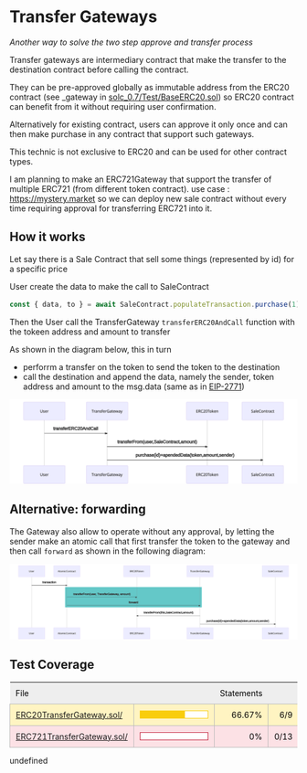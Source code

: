 # Transfer Gateways

_Another way to solve the two step approve and transfer process_

Transfer gateways are intermediary contract that make the transfer to the destination contract before calling the contract.

They can be pre-approved globally as immutable address from the ERC20 contract (see \_gateway in [solc_0.7/Test/BaseERC20.sol](solc_0.7/Test/BaseERC20.sol)) so ERC20 contract can benefit from it without requiring user confirmation.

Alternatively for existing contract, users can approve it only once and can then make purchase in any contract that support such gateways.

This technic is not exclusive to ERC20 and can be used for other contract types.

I am planning to make an ERC721Gateway that support the transfer of multiple ERC721 (from different token contract). use case : https://mystery.market so we can deploy new sale contract without every time requiring approval for transferring ERC721 into it.

## How it works

Let say there is a Sale Contract that sell some things (represented by id) for a specific price

User create the data to make the call to SaleContract

```js
const { data, to } = await SaleContract.populateTransaction.purchase(1);
```

Then the User call the TransferGateway `transferERC20AndCall` function with the tokeen address and amount to transfer

As shown in the diagram below, this in turn

- perforrm a transfer on the token to send the token to the destination
- call the destination and append the data, namely the sender, token address and amount to the msg.data (same as in [EIP-2771](https://eips.ethereum.org/EIPS/eip-2771))

![Diagram](diagram_transferERC20AndCall.svg)

<!--
```
sequenceDiagram
	User->>TransferGateway:transferERC20AndCall
    TransferGateway->>ERC20Token: transferFrom(user,SaleContract,amount)
	TransferGateway->>SaleContract: purchase(id)+apendedData(token,amount,sender)
```
-->

## Alternative: forwarding

The Gateway also allow to operate without any approval, by letting the sender make an atomic call that first transfer the token to the gateway and then call `forward` as shown in the following diagram:

![Diagram](diagram_forward.svg)

<!--
```
sequenceDiagram
	User->>AtomicContract:transaction
    rect rgb(100, 200, 200)
    AtomicContract->>ERC20Token: transferFrom(user, TransferGateway, amount)
    AtomicContract->>TransferGateway:forward
    end
    TransferGateway->>ERC20Token: transferFrom(this,SaleContract,amount)
	TransferGateway->>SaleContract: purchase(id)+apendedData(token,amount,sender)
```
-->
<!--BEGIN_TEST_COVERAGE_SUMMARY-->

## Test Coverage

<style>
table.coverage {
  border-collapse: collapse;
  margin: 10px 0 0 0;
  padding: 0;
}

table.coverage td {
  margin: 0;
  padding: 0;
  vertical-align: top;
}
table.coverage td.line-count {
    text-align: right;
    padding: 0 5px 0 20px;
}
table.coverage td.line-coverage {
    text-align: right;
    padding-right: 10px;
    min-width:20px;
}

table.coverage td span.cline-any {
    display: inline-block;
    padding: 0 5px;
    width: 100%;
}
.coverage-summary {
  border-collapse: collapse;
  width: 100%;
}
.coverage-summary tr { border-bottom: 1px solid #bbb; }
.keyline-all { border: 1px solid #ddd; }
.coverage-summary td, .coverage-summary th { padding: 10px; }
.coverage-summary tbody { border: 1px solid #bbb; }
.coverage-summary td { color: black; border-right: 1px solid #bbb; }
.coverage-summary td:last-child { border-right: none; }
.coverage-summary th {
  background: #eeeeee;
  color: black;
  text-align: left;
  font-weight: normal;
  white-space: nowrap;
}
/* .coverage-summary th.file { border-right: none !important; } */
/* .coverage-summary th { border: 2px solid black; } */
.coverage-summary th.pct { }
.coverage-summary th.pic,
.coverage-summary th.abs,
.coverage-summary td.pct,
.coverage-summary td.abs { text-align: right; }
.coverage-summary td.file { white-space: nowrap;  }
.coverage-summary td.pic { min-width: 120px !important;  }
.coverage-summary tfoot td { }

.status-line {  height: 10px; }
/* dark red */
.red.solid, .status-line.low, .low .cover-fill { background:#C21F39 }
.low .chart { border:1px solid #C21F39 }
/* medium red */
.cstat-no, .fstat-no, .cbranch-no, .cbranch-no { background:#F6C6CE }
/* light red */
.low, .cline-no { background:#FCE1E5 }
/* light green */
.high, .cline-yes { background:rgb(230,245,208) }
/* medium green */
.cstat-yes { background:rgb(161,215,106) }
/* dark green */
.status-line.high, .high .cover-fill { background:rgb(77,146,33) }
.high .chart { border:1px solid rgb(77,146,33) }
/* dark yellow (gold) */
.medium .chart { border:1px solid #f9cd0b; }
.status-line.medium, .medium .cover-fill { background: #f9cd0b; }
/* light yellow */
.medium { background: #fff4c2; }
/* light gray */
span.cline-neutral { background: #eaeaea; }
.cover-fill, .cover-empty {
  display:inline-block;
  height: 12px;
}
.chart {
  line-height: 0;
}
.cover-empty {
    background: white;
}
.cover-full {
    border-right: none !important;
}
</style>

<table class="coverage-summary">
<thead>
<tr>
   <th data-col="file" data-fmt="html" data-html="true" class="file">File</th>
   <th data-col="pic" data-type="number" data-fmt="html" data-html="true" class="pic"></th>
   <th data-col="statements" data-type="number" data-fmt="pct" class="pct">Statements</th>
   <th data-col="statements_raw" data-type="number" data-fmt="html" class="abs"></th>
   <th data-col="branches" data-type="number" data-fmt="pct" class="pct">Branches</th>
   <th data-col="branches_raw" data-type="number" data-fmt="html" class="abs"></th>
   <th data-col="functions" data-type="number" data-fmt="pct" class="pct">Functions</th>
   <th data-col="functions_raw" data-type="number" data-fmt="html" class="abs"></th>
   <th data-col="lines" data-type="number" data-fmt="pct" class="pct">Lines</th>
   <th data-col="lines_raw" data-type="number" data-fmt="html" class="abs"></th>
</tr>
</thead>
<tbody>
<tr>
	<td class="file medium" ><a href="src/solc_0.7/ERC20TransferGateway.sol">ERC20TransferGateway.sol/</a></td>
	<td class="pic medium"><div class="chart"><div class="cover-fill" style="width: 66.67%;"></div><div class="cover-empty" style="width:33.33%;"></div></div></td>
  <td class="pct medium">66.67%</td>
  <td class="abs medium">6/9</td>
	<td class="pct high">100%</td>
  <td class="abs high">0/0</td>
  <td class="pct medium">75%</td>
  <td class="abs medium">3/4</td>
  <td class="pct medium">66.67%</td>
  <td class="abs medium">6/9</td>
</tr>
<tr>
	<td class="file low" ><a href="src/solc_0.7/ERC721TransferGateway.sol">ERC721TransferGateway.sol/</a></td>
	<td class="pic low"><div class="chart"><div class="cover-fill" style="width: 0%;"></div><div class="cover-empty" style="width:100%;"></div></div></td>
  <td class="pct low">0%</td>
  <td class="abs low">0/13</td>
	<td class="pct high">100%</td>
  <td class="abs high">0/0</td>
  <td class="pct low">0%</td>
  <td class="abs low">0/4</td>
  <td class="pct low">0%</td>
  <td class="abs low">0/13</td>
</tr>
</tbody>
</table>

<!--END_TEST_COVERAGE_SUMMARY-->undefined